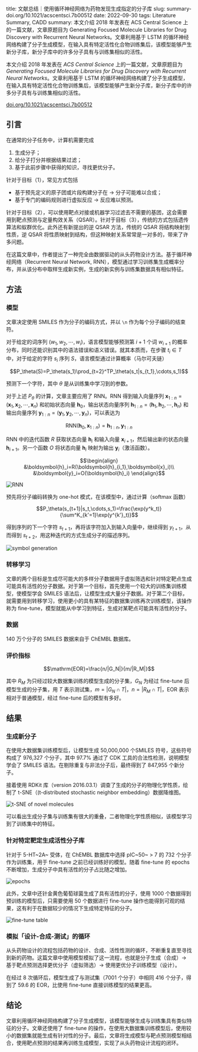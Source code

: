 title: 文献总结｜使用循环神经网络为药物发现生成指定的分子库
slug:  summary-doi.org/10.1021/acscentsci.7b00512
date: 2022-09-30
tags: Literature Summary, CADD
summary: 本文介绍 2018 年发表在 ACS Central Science 上的一篇文献，文章原题目为 Generating Focused Molecule Libraries for Drug Discovery with Recurrent Neural Networks。文章利用基于 LSTM 的循环神经网络构建了分子生成模型，在输入具有特定活性化合物训练集后，该模型能够产生新分子库，新分子库中的许多分子具有与训练集相似的活性。

本文介绍 2018 年发表在 <i>ACS Central Science</i> 上的一篇文献，文章原题目为 <i>Generating Focused Molecule Libraries for Drug Discovery with Recurrent Neural Networks</i>。文章利用基于 LSTM 的循环神经网络构建了分子生成模型，在输入具有特定活性化合物训练集后，该模型能够产生新分子库，新分子库中的许多分子具有与训练集相似的活性。

<i class="fa fa-external-link"></i> [doi.org/10.1021/acscentsci.7b00512](https://doi.org/10.1021/acscentsci.7b00512)

## 引言

在通常的分子任务中，计算机需要完成

1. 生成分子；
2. 给分子打分并根据结果过滤；
3. 基于此前步骤中获得的知识，寻找更优分子。

针对于目标（1），常见方式包括

- 基于预先定义的原子团或片段构建分子在 → 分子可能难以合成；
- 基于专门的编码规则进行虚拟反应 → 反应难以预测。

针对于目标（2），可以使用靶点对接或机器学习过滤去不需要的基团，这会需要用到靶点预测与定量构效关系（QSAR）。针对于目标（3），传统的方式包括遗传算法和蚁群优化。此外还有新提出的逆 QSAR 方法，传统的 QSAR 将结构映射到性质，逆 QSAR 将性质映射到结构，但这种映射关系常常是一对多的，带来了许多问题。

在这篇文章中，作者提出了一种完全由数据驱动的从头药物没计方法。基于循环神经网络（Recurrent Neural Network, RNN），模型通过学习训练集生成概率分布，并从该分布中取样生成新实例，生成的新实例与训练集数据具有相似特征。

## 方法

### 模型

文章决定使用 SMILES 作为分子的编码方式，并以 `\n` 作为每个分子编码的结束符。

对于给定的词序列 $(w_1,w_2,\cdots,w_i)$，语言模型能够预测第 $i+1$ 个词 $w_{i+1}$ 的概率分布，同时还能识别其中的语法错误和语义错误。就其本质而，在步骤 $t_i\in T$ 中，对于给定的字符 $s_i$ 序列 $S$，语言模型通过计算概率（马尔可夫链）

$$P_\theta(S)=P_\theta(s_1)\prod_{t=2}^TP_\theta(s_t|s_{t_1},\cdots,s_1)$$

预测下一个字符，其中 $\theta$ 是从训练集中学习到的参数。

对于上述 $P_\theta$ 的计算，文章主要应用了 RNN。RNN 得到输入向量序列 $\boldsymbol{x}_{1:n}=(\boldsymbol{x}_1,\boldsymbol{x}_2,\cdots,\boldsymbol{x}_n)$ 和初始状态向量 $\boldsymbol{h}_0$，输出状态向量序列 $\boldsymbol{h}_{1:n}=(\boldsymbol{h}_1,\boldsymbol{h}_2,\cdots,\boldsymbol{h}_n)$ 和输出向量序列 $\boldsymbol{y}_{1:n}=(\boldsymbol{y}_1,\boldsymbol{y}_2,\cdots,\boldsymbol{y}_n)$，可以表达为

$$\mathrm{RNN}(\boldsymbol{h}_0,\boldsymbol{x}_{1:n})=\boldsymbol{h}_{1:n},\boldsymbol{y}_{1:n}$$

RNN 中的迭代函数 $R$ 获取状态向量 $\boldsymbol{h}_i$ 和输入向量 $\boldsymbol{x}_{i+1}$，然后输出新的状态向量 $\boldsymbol{h}_{i+1}$。另一个函数 $O$ 将状态向量 $\boldsymbol{h}_i$ 映射为输出 $\boldsymbol{y}_i$（激活函数）。

$$\begin{align}
    &\boldsymbol{h}_i=R(\boldsymbol{h}_{i_1},\boldsymbol{x}_i)\\
    &\boldsymbol{y}_i=O(\boldsymbol{h}_i)
\end{align}$$

![RNN](https://storage.live.com/items/4D18B16B8E0B1EDB!7694?authkey=ALYpzW-ZQ_VBXTU)

预先将分子编码转换为 one-hot 模式，在该模型中，通过计算（softmax 函数）

$$P_\theta(s_{t+1}|s_t,\cdots,s_1)=\frac{\exp(y^k_t)}{\sum^K_{k'=1}\exp(y^{k'}_t)}$$

得到序列的下一个字符 $s_{t+1}$，再将该字符加入到输入向量中，继续得到 $y_{t+1}$，从而得到 $s_{t+2}$，用这种迭代的方式生成分子的描述序列。

![symbol generation](https://storage.live.com/items/4D18B16B8E0B1EDB!7695?authkey=ALYpzW-ZQ_VBXTU)

### 转移学习

文章的两个目标是生成尽可能大的多样分子数据用于虚拟筛选和针对特定靶点生成可能具有活性的分子数据。对于第一个目标，首先使用一个较大的训练集训练模型，使模型学会 SMILES 语法后，让模型生成大量分子数据。对于第二个目标，就需要用到转移学习，使用更小的具有某特征的数据集训练再次训练模型，该操作称为 fine-tune，模型就能从中学习到特征，生成对某靶点可能具有活性的分子。

### 数据

140 万个分子的 SMILES 数据来自于 ChEMBL 数据库。

### 评价指标

$$\mathrm{EOR}=\frac{n/|G_N|}{m/|R_M|}$$

其中 $R_M$ 为只经过较大数据集训练的模型生成的分子集，$G_N$ 为经过 fine-tune 后模型生成的分子集，用 $T$ 表示测试集，$m=|G_N\cap T|$，$n=|R_M\cap T|$，EOR 表示相对于普通模型，经过 fine-tune 后的模型有多好。

## 结果

### 生成新分子

在使用大数据集训练模型后，让模型生成 50,000,000 个SMILES 符号，这些符号构成了 976,327 个分子，其中 97.7% 通过了 CDK 工具的合法性检测，说明模型学会了 SMILES 语法。在剔除重复与非法分子后，最终得到了 847,955 个新分子。

接着使用 RDKit 库（version 2016.03.1）调查了生成的分子的物理化学性质，绘制了 t-SNE（(t-distributed stochastic neighbor embedding）数据降维图。

![t-SNE of novel molecules](https://storage.live.com/items/4D18B16B8E0B1EDB!7696?authkey=ALYpzW-ZQ_VBXTU)

可以看出生成分子集与训练集有很大的重叠，二者物理化学性质相似，该模型学习到了训练集中的特征。

### 针对特定靶定生成活性分子库

针对于 5-HT~2A~ 受体，在 ChEMBL 数据库中选择 pIC~50~ > 7 的 732 个分子作为训练集，用于 fine-tune 之前已经训练好的模型。随着 fine-tune 的 epochs 不断增加，生成分子中具有活性的分子占比随之增加。

![epochs](https://storage.live.com/items/4D18B16B8E0B1EDB!7697?authkey=ALYpzW-ZQ_VBXTU)

此外，文章中还针金黄色葡萄球菌生成了具有活性的分子，使用 1000 个数据得到预训练的模型后，只需要使用 50 个数据进行 fine-tune 操作也能得到可观的结果，这有利于在数据较少的情况下生成特定特征的分子。

![fine-tune table](https://storage.live.com/items/4D18B16B8E0B1EDB!7699?authkey=ALYpzW-ZQ_VBXTU)

### 模拟「设计-合成-测试」的循环

从头药物设计的流程包括药物的设计、合成、活性性测的循环，不断重复直至寻找到新的药物。这篇文章中使用模型模拟了这一流程，也就是分子生成（合成）→ 基于靶点预测选择更优分子（虚拟筛选）→ 使用更优分子训练模型（设计）。

在经过 8 次循环后，模型生成了与测试集（7001 个分子）中相同 416 个分子，得到了 59.6 的 EOR，比使用 fine-tune 直接训练模型的结果更高。

## 结论

文章利用循环神经网络构建了分子生成模型，该模型能够生成与训练集具有类似特征的分子。文章还使用了 fine-tune 的操作，在使用大数据集训练模型后，使用较小的数据集就能生成有针对性的分子。最后，文章将生成模型与靶点预测模型相结合，使用靶点预测的结果再训练生成模型，实现了从头药物设计流程的闭环。